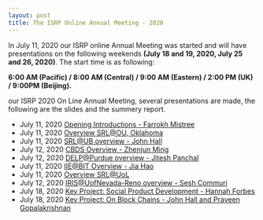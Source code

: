 ```yaml
---
layout: post
title: The ISRP Online Annual Meeting - 2020
---
```


In July 11, 2020 our ISRP online Annual Meeting was started and will have presentations on the following weekends **(July 18 and 19, 2020, July 25 and 26, 2020)**. The start time is as following:

**6:00 AM (Pacific) / 8:00 AM (Central) / 9:00 AM (Eastern) / 2:00 PM (UK) / 9:00PM (Beijing).**

our ISRP 2020 On Line Annual Meeting, several presentations are made, the following are the slides and the summery report.

- July 11, 2020 [Opening Introductions - Farrokh Mistree](https://drive.google.com/file/d/1rWe_NWjkcne4Mg_cLRdCgXJQV_DW7mI0/view?usp=sharing)
- July 11, 2020 [Overview SRL@OU, Oklahoma](https://drive.google.com/file/d/1GOnBid_e5tvkb0gOpFSCqD1h3TJ21XDA/view?usp=sharing)
- July 11, 2020 [SRL@UB overview - John Hall](https://drive.google.com/drive/folders/1o-J48K7nEDmF5pm1fRhWmaSi9nM0IWKe?usp=sharing)
- July 12, 2020 [CBDS Overview - Zhenjun Ming](https://drive.google.com/file/d/1-q6Vs7seDuQKgIEVE903C9k0RKAmPcXD/view?usp=sharing)
- July 12, 2020 [DELP@Purdue overview - Jitesh Panchal](https://drive.google.com/file/d/1PF99ajmenoEGtc3zgdSRmydlNMpZlpFX/view?usp=sharing)
- July 11, 2020 [IIE@BIT Overview - Jia Hao](https://drive.google.com/file/d/1eK2BlO0OSSuSuM1IE31Hdb7eMDrOuK_O/view?usp=sharing)
- July 11, 2020 [Overview SRL@UoL](https://drive.google.com/file/d/1WXdPr32wwq--6ZLYk4tVqZ68AiDvfsKL/view?usp=sharing)
- July 12, 2020 [IRIS@UofNevada-Reno overview -  Sesh Commuri](https://drive.google.com/file/d/1m2qCgtVuvXPZINvp6tBuJlbIkt-pncAt/view?usp=sharing)
- July 18, 2020 [Key Project:  Social Product Development - Hannah Forbes](https://drive.google.com/file/d/1c10K42KCktrN1OuYGYbPnakx4uDQeYIA/view?usp=sharing)
- July 18, 2020 [Key Project:  On Block Chains - John Hall and Praveen Gopalakrishnan](https://drive.google.com/file/d/1lzwmp8NkY19Jl0AJBhTFLt8vK-kqh302/view?usp=sharing)

